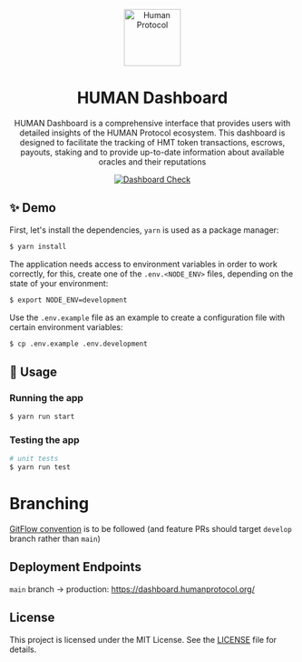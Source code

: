<p align="center">
  <a href="https://www.humanprotocol.org/" target="blank"><img src="https://s2.coinmarketcap.com/static/img/coins/64x64/10347.png" width="100" alt="Human Protocol" /></a>
</p>

[circleci-image]: https://img.shields.io/circleci/build/github/nestjs/nest/master?token=abc123def456
[circleci-url]: https://circleci.com/gh/nestjs/nest

<h1 align="center">HUMAN Dashboard</h1>
  <p align="center">HUMAN Dashboard is a comprehensive interface that provides users with detailed insights of the HUMAN Protocol ecosystem. This dashboard is designed to facilitate the tracking of HMT token transactions, escrows, payouts, staking and to provide up-to-date information about available oracles and their reputations</p>

<p align="center">
  <a href="https://github.com/humanprotocol/human-protocol/actions/workflows/ci-test-dashboard-ui.yaml">
    <img src="https://github.com/humanprotocol/human-protocol/actions/workflows/ci-test-dashboard-ui.yaml/badge.svg?branch=main" alt="Dashboard Check">
  </a>
</p>

## ✨ Demo

First, let's install the dependencies, `yarn` is used as a package manager:

```bash
$ yarn install
```

The application needs access to environment variables in order to work correctly, for this, create one of the `.env.<NODE_ENV>` files, depending on the state of your environment:

```bash
$ export NODE_ENV=development
```

Use the `.env.example` file as an example to create a configuration file with certain environment variables:

```bash
$ cp .env.example .env.development
```

## 🚀 Usage

### Running the app

```bash
$ yarn run start
```

### Testing the app

```bash
# unit tests
$ yarn run test
```

# Branching

[GitFlow convention](https://www.gitkraken.com/learn/git/git-flow) is to be followed (and feature PRs should target `develop` branch rather than `main`)

## Deployment Endpoints

`main` branch → production: https://dashboard.humanprotocol.org/

## License

This project is licensed under the MIT License. See the [LICENSE](https://github.com/humanprotocol/human-protocol/blob/main/LICENSE) file for details.
